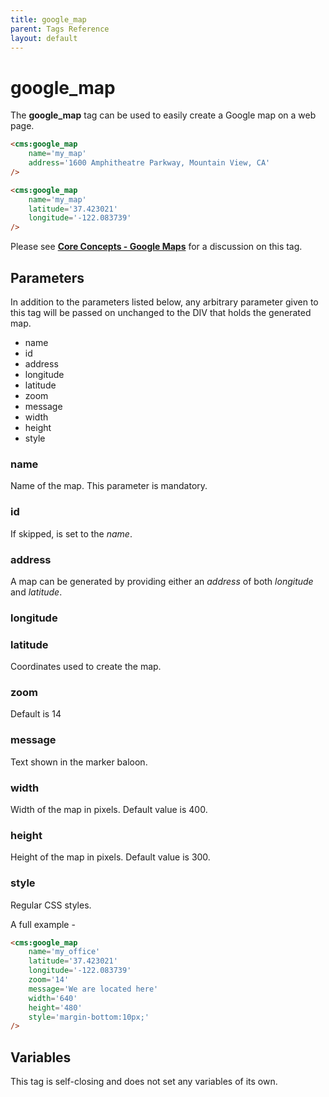 ```yaml
---
title: google_map
parent: Tags Reference
layout: default
---
```


# google_map

The **google_map** tag can be used to easily create a Google map on a web page.

```html
<cms:google_map
    name='my_map'
    address='1600 Amphitheatre Parkway, Mountain View, CA'
/>
```

```html
<cms:google_map
    name='my_map'
    latitude='37.423021'
    longitude='-122.083739'
/>
```

Please see [**Core Concepts - Google Maps**](../concepts/google-maps.html) for a discussion on this tag.

## Parameters

In addition to the parameters listed below, any arbitrary parameter given to this tag will be passed on unchanged to the DIV that holds the generated map.

* name
* id
* address
* longitude
* latitude
* zoom
* message
* width
* height
* style

### name

Name of the map. This parameter is mandatory.

### id

If skipped, is set to the _name_.

### address

A map can be generated by providing either an _address_ of both _longitude_ and _latitude_.

### longitude

### latitude

Coordinates used to create the map.

### zoom

Default is 14

### message

Text shown in the marker baloon.

### width

Width of the map in pixels. Default value is 400\.

### height

Height of the map in pixels. Default value is 300\.

### style

Regular CSS styles.

A full example -

```html
<cms:google_map
    name='my_office'
    latitude='37.423021'
    longitude='-122.083739'
    zoom='14'
    message='We are located here'
    width='640'
    height='480'
    style='margin-bottom:10px;'
/>
```

## Variables

This tag is self-closing and does not set any variables of its own.
